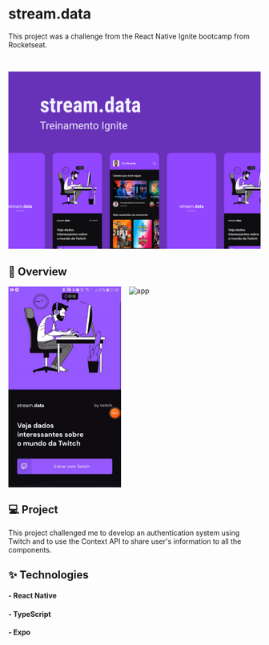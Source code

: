 # stream.data

This project was a challenge from the React Native Ignite bootcamp from Rocketseat.

<br />

![Capa do projeto stream.data](./.github/assets/capa.png)

## 📸 Overview

<div style="display: flex;">
    <img src="./.github/assets/gifs/auth.gif" alt="stream.data Twitch authentication proccess" height="400px" />
    <img src="./.github/assets/gifs/app.gif" alt="app" height="400px" style="margin-left: 16px;" />
</div>

## 💻 Project

This project challenged me to develop an authentication system using Twitch and to use the Context API to share user's information to all the components.

## ✨ Technologies

#### - React Native

#### - TypeScript

#### - Expo
